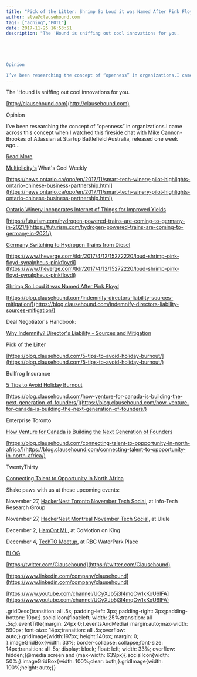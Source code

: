 ```yaml
---
title: "Pick of the Litter: Shrimp So Loud it was Named After Pink Floyd!"
author: alva@clausehound.com
tags: ["aching","POTL"]
date: 2017-11-25 16:53:51
description: "The 'Hound is sniffing out cool innovations for you.





Opinion

I’ve been researching the concept of “openness” in organizations.I came across this concept when I watched this fireside chat with Mi..."
---
```


The 'Hound is sniffing out cool innovations for you.

[http://clausehound.com](http://clausehound.com)

Opinion

I’ve been researching the concept of “openness” in organizations.I came across this concept when I watched this fireside chat with Mike Cannon-Brookes of Atlassian at Startup Battlefield Australia, released one week ago...

[Read More](https://blog.clausehound.com/researching-openness/)

[Multiplicity's](http://multiplicity.media) What's Cool Weekly

[https://news.ontario.ca/opo/en/2017/11/smart-tech-winery-pilot-highlights-ontario-chinese-business-partnership.html](https://news.ontario.ca/opo/en/2017/11/smart-tech-winery-pilot-highlights-ontario-chinese-business-partnership.html)

[Ontario Winery Incoporates Internet of Things for Improved Yields](https://news.ontario.ca/opo/en/2017/11/smart-tech-winery-pilot-highlights-ontario-chinese-business-partnership.html)

[https://futurism.com/hydrogen-powered-trains-are-coming-to-germany-in-2021/](https://futurism.com/hydrogen-powered-trains-are-coming-to-germany-in-2021/)

[Germany Switching to Hydrogen Trains from Diesel](https://futurism.com/hydrogen-powered-trains-are-coming-to-germany-in-2021/)

[https://www.theverge.com/tldr/2017/4/12/15272220/loud-shrimp-pink-floyd-synalpheus-pinkfloydi](https://www.theverge.com/tldr/2017/4/12/15272220/loud-shrimp-pink-floyd-synalpheus-pinkfloydi)

[Shrimp So Loud it was Named After Pink Floyd ](https://www.theverge.com/tldr/2017/4/12/15272220/loud-shrimp-pink-floyd-synalpheus-pinkfloydi)

[https://blog.clausehound.com/indemnify-directors-liability-sources-mitigation/](https://blog.clausehound.com/indemnify-directors-liability-sources-mitigation/)

Deal Negotiator's Handbook: 

[ Why Indemnify? Director's Liability - Sources and Mitigation ](https://blog.clausehound.com/indemnify-directors-liability-sources-mitigation/)

Pick of the Litter

[https://blog.clausehound.com/5-tips-to-avoid-holiday-burnout/](https://blog.clausehound.com/5-tips-to-avoid-holiday-burnout/)

 Bullfrog Insurance 

[ 5 Tips to Avoid Holiday Burnout](https://blog.clausehound.com/5-tips-to-avoid-holiday-burnout/)

[https://blog.clausehound.com/how-venture-for-canada-is-building-the-next-generation-of-founders/](https://blog.clausehound.com/how-venture-for-canada-is-building-the-next-generation-of-founders/)

 Enterprise Toronto 

[ How Venture for Canada is Building the Next Generation of Founders](https://blog.clausehound.com/how-venture-for-canada-is-building-the-next-generation-of-founders/)

[https://blog.clausehound.com/connecting-talent-to-oppportunity-in-north-africa/](https://blog.clausehound.com/connecting-talent-to-oppportunity-in-north-africa/)

 TwentyThirty 

[Connecting Talent to Opportunity in North Africa](https://blog.clausehound.com/connecting-talent-to-opportunity-in-north-africa/)

Shake paws with us at these upcoming events: 

November 27, [HackerNest Toronto November Tech Social](https://blog.clausehound.com/hackernest-toronto-november-tech-social/), at Info-Tech Research Group

November 27, [HackerNest Montreal November Tech Social](https://blog.clausehound.com/hackernest-montreal-november-tech-social/), at Ulule

December 2, [HamOnt ML](https://blog.clausehound.com/hamont-ml/), at CoMotion on King

December 4, [TechTO Meetup](https://blog.clausehound.com/techto-meetup-2/), at RBC WaterPark Place

[BLOG](http://blog.clausehound.com)

[https://twitter.com/Clausehound](https://twitter.com/Clausehound)

[https://www.linkedin.com/company/clausehound](https://www.linkedin.com/company/clausehound)

[https://www.youtube.com/channel/UCyXJb5j3l4mqCw1xKoU6IFA](https://www.youtube.com/channel/UCyXJb5j3l4mqCw1xKoU6IFA)

.gridDesc{transition: all .5s; padding-left: 3px; padding-right: 3px;padding-bottom: 10px;}.socialIcon{float:left; width: 25%;transition: all .5s;}.eventTitle{margin: 24px 0;}.eventsAndMedia{ margin:auto;max-width: 590px; font-size: 14px;transition: all .5s;overflow: auto;}.gridImage{width:197px; height:140px; margin: 0; }.imageGridBox{width: 33%; border-collapse: collapse;font-size: 14px;transition: all .5s; display: block; float: left; width: 33%; overflow: hidden;}@media screen and (max-width: 639px){.socialIcon{width: 50%;}.imageGridBox{width: 100%;clear: both;}.gridImage{width: 100%;height: auto;}}